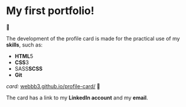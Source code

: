 # My first portfolio!

:new_moon_with_face:

The development of the profile card is made for the practical use of my **skills**, such as:

 - **HTML**5
 - **CSS**3
 - SASS**SCSS**
 - **Git**

*card:*
[webbb3.github.io/profile-card/](https://webbb3.github.io/profile-card/ "https://webbb3.github.io/profile-card/") :milky_way:

The card has a link to my **LinkedIn account** and my **email**.
